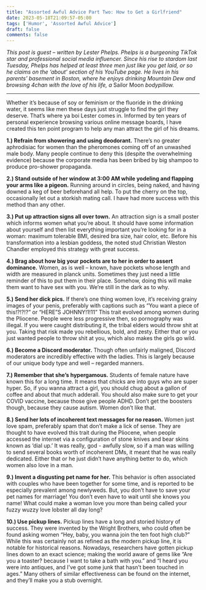 ```yaml
---
title: "Assorted Awful Advice Part Two: How to Get a Girlfriend"
date: 2023-05-18T21:09:57-05:00
tags: ['Humor', 'Assorted Awful Advice']
draft: false
comments: false
---
```


*This post is guest – written by Lester Phelps. Phelps is a burgeoning TikTok star and professional social media influencer. Since his rise to stardom last Tuesday, Phelps has helped at least three men just like you get laid, or so he claims on the ‘about’ section of his YouTube page. He lives in his parents’ basement in Boston, where he enjoys drinking Mountain Dew and browsing 4chan with the love of his life, a* Sailor Moon *bodypillow.*

---

Whether it’s because of soy or feminism or the fluoride in the drinking water, it seems like men these days just struggle to find the girl they deserve. That’s where ya boi Lester comes in. Informed by ten years of personal experience browsing various online message boards, I have created this ten point program to help any man attract the girl of his dreams. 

**1.) Refrain from showering and using deodorant.** There’s no greater aphrodisiac for women than the pheromones coming off of an unwashed male body. Many people continue to deny this (despite the overwhelming evidence) because the corporate media has been bribed by big shampoo to produce pro-shower propaganda.

**2.) Stand outside of her window at 3:00 AM while yodeling and flapping your arms like a pigeon.** Running around in circles, being naked, and having downed a keg of beer beforehand all help. To put the cherry on the top, occasionally let out a storkish mating call. I have had more success with this method than any other.

**3.) Put up attraction signs all over town.** An attraction sign is a small poster which informs women what you’re about. It should have some information about yourself and then list everything important you’re looking for in a woman: maximum tolerable BMI, desired bra size, hair color, etc. Before his transformation into a lesbian goddess, the noted stud Christian Weston Chandler employed this strategy with great success.

**4.) Brag about how big your pockets are to her in order to assert dominance.** Women, as is well – known, have pockets whose length and width are measured in planck units. Sometimes they just need a little reminder of this to put them in their place. Somehow, doing this will make them want to have sex with you. We’re still in the dark as to why.

**5.) Send her dick pics.** If there’s one thing women love, it’s receiving grainy images of your penis, preferably with captions such as “You want a piece of this!?!?!?” or “HERE”S JOHNNY!1!11” This trait evolved among women during the Pliocene. People were less progressive then, so pornography was illegal. If you were caught distributing it, the tribal elders would throw shit at you. Taking that risk made you rebellious, bold, and zesty. Either that or you just wanted people to throw shit at you, which also makes the girls go wild.

**6.) Become a Discord moderator.** Though often unfairly maligned, Discord moderators are incredibly effective with the ladies. This is largely because of our unique body type and well – regarded manners.

**7.) Remember that she’s hypergamous.** Students of female nature have known this for a long time. It means that chicks are into guys who are super hyper. So, if you wanna attract a girl, you should chug about a gallon of coffee and about that much adderall. You should also make sure to get your COVID vaccine, because those give people ADHD. Don’t get the boosters though, because they cause autism. Women don’t like that.

**8.) Send her lots of incoherent text messages for no reason.** Women just love spam, preferably spam that don’t make a lick of sense. They are thought to have evolved this trait during the Pliocene, when people accessed the internet via a configuration of stone knives and bear skins known as ‘dial up.’ It was really, god - awfully slow, so if a man was willing to send several books worth of incoherent DMs, it meant that he was really dedicated. Either that or he just didn’t have anything better to do, which women also love in a man.

**9.) Invent a disgusting pet name for her.** This behavior is often associated with couples who have been together for some time, and is reported to be especially prevalent among newlyweds. But, you don’t have to save your pet names for marriage! You don’t even have to wait until she knows you name! What could make a woman love you more than being called your fuzzy wuzzy love lobster all day long?

**10.) Use pickup lines.** Pickup lines have a long and storied history of success. They were invented by the Wright Brothers, who could often be found asking women “Hey, baby, you wanna join the ten foot high club?” While this was certainly not as refined as the modern pickup line, it is notable for historical reasons. Nowadays, researchers have gotten pickup lines down to an exact science; making the world aware of gems like “Are you a toaster? because I want to take a bath with you.” and “I heard you were into antiques, and I’ve got some junk that hasn’t been touched in ages.” Many others of similar effectiveness can be found on the internet, and they’ll make you a stub overnight.


